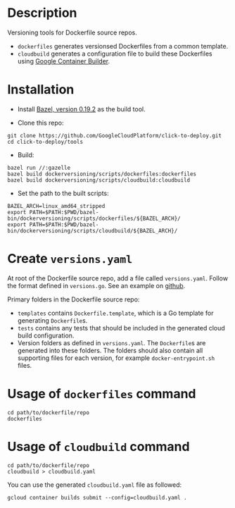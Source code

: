 # Description

Versioning tools for Dockerfile source repos.

- `dockerfiles` generates versionsed Dockerfiles from a common template.
- `cloudbuild` generates a configuration file to build these Dockerfiles using
  [Google Container Builder](https://cloud.google.com/container-builder/docs/).

# Installation

- Install [Bazel, version 0.19.2](https://bazel.build) as the build tool.

- Clone this repo:

``` shell
git clone https://github.com/GoogleCloudPlatform/click-to-deploy.git
cd click-to-deploy/tools
```

- Build:

``` shell
bazel run //:gazelle
bazel build dockerversioning/scripts/dockerfiles:dockerfiles
bazel build dockerversioning/scripts/cloudbuild:cloudbuild
```

- Set the path to the built scripts:

``` shell
BAZEL_ARCH=linux_amd64_stripped
export PATH=$PATH:$PWD/bazel-bin/dockerversioning/scripts/dockerfiles/${BAZEL_ARCH}/
export PATH=$PATH:$PWD/bazel-bin/dockerversioning/scripts/cloudbuild/${BAZEL_ARCH}/
```

# Create `versions.yaml`

At root of the Dockerfile source repo, add a file called `versions.yaml`.
Follow the format defined in `versions.go`. See an example on
[github](https://github.com/GoogleCloudPlatform/mysql-docker).

Primary folders in the Dockerfile source repo:

- `templates` contains `Dockerfile.template`, which is a Go template for
  generating `Dockerfile`s.
- `tests` contains any tests that should be included in the generated cloud
  build configuration.
- Version folders as defined in `versions.yaml`. The `Dockerfile`s are
  generated into these folders. The folders should also contain all
  supporting files for each version, for example `docker-entrypoint.sh` files.

# Usage of `dockerfiles` command

``` shell
cd path/to/dockerfile/repo
dockerfiles
```

# Usage of `cloudbuild` command

``` shell
cd path/to/dockerfile/repo
cloudbuild > cloudbuild.yaml
```

You can use the generated `cloudbuild.yaml` file as followed:

``` shell
gcloud container builds submit --config=cloudbuild.yaml .
```
